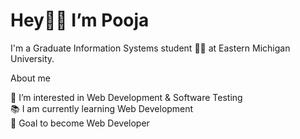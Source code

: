 # Hey👋🏻 I’m Pooja <br>
I'm a Graduate Information Systems student 👩‍🎓 at Eastern Michigan University.

About me <br>

👀 I’m interested in Web Development & Software Testing <br>
📚 I am currently learning Web Development <br>
🎯 Goal to become Web Developer <br>


<!---
poojapunyarthi/poojapunyarthi is a ✨ special ✨ repository because its `README.md` (this file) appears on your GitHub profile.
You can click the Preview link to take a look at your changes.
--->
